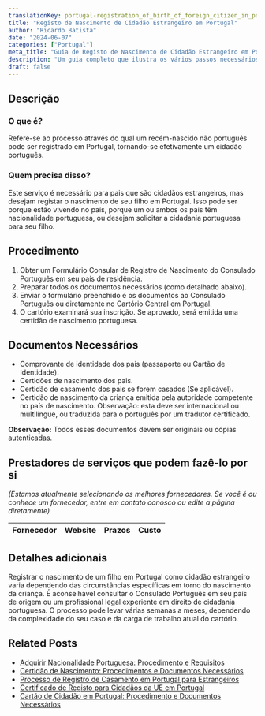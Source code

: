```yaml
---
translationKey: portugal-registration_of_birth_of_foreign_citizen_in_portugal
title: "Registo de Nascimento de Cidadão Estrangeiro em Portugal"
author: "Ricardo Batista"
date: "2024-06-07"
categories: ["Portugal"]
meta_title: "Guia de Registo de Nascimento de Cidadão Estrangeiro em Portugal"
description: "Um guia completo que ilustra os vários passos necessários para registrar o nascimento de um estrangeiro em Portugal."
draft: false
---
```


## Descrição
### O que é?
Refere-se ao processo através do qual um recém-nascido não português pode ser registrado em Portugal, tornando-se efetivamente um cidadão português.
### Quem precisa disso?
Este serviço é necessário para pais que são cidadãos estrangeiros, mas desejam registar o nascimento de seu filho em Portugal. Isso pode ser porque estão vivendo no país, porque um ou ambos os pais têm nacionalidade portuguesa, ou desejam solicitar a cidadania portuguesa para seu filho.

## Procedimento
1. Obter um Formulário Consular de Registro de Nascimento do Consulado Português em seu país de residência.
2. Preparar todos os documentos necessários (como detalhado abaixo).
3. Enviar o formulário preenchido e os documentos ao Consulado Português ou diretamente no Cartório Central em Portugal.
4. O cartório examinará sua inscrição. Se aprovado, será emitida uma certidão de nascimento portuguesa.

## Documentos Necessários
- Comprovante de identidade dos pais (passaporte ou Cartão de Identidade).
- Certidões de nascimento dos pais.
- Certidão de casamento dos pais se forem casados (Se aplicável).
- Certidão de nascimento da criança emitida pela autoridade competente no país de nascimento. Observação: esta deve ser internacional ou multilíngue, ou traduzida para o português por um tradutor certificado.

**Observação:** Todos esses documentos devem ser originais ou cópias autenticadas.

## Prestadores de serviços que podem fazê-lo por si
_(Estamos atualmente selecionando os melhores fornecedores. Se você é ou conhece um fornecedor, entre em contato conosco ou edite a página diretamente)_

| Fornecedor      |     Website     |     Prazos       |       Custo      |
| :-------------: | :-------------: |  :-------------: | :-------------: |

## Detalhes adicionais
Registrar o nascimento de um filho em Portugal como cidadão estrangeiro varia dependendo das circunstâncias específicas em torno do nascimento da criança. É aconselhável consultar o Consulado Português em seu país de origem ou um profissional legal experiente em direito de cidadania portuguesa. O processo pode levar várias semanas a meses, dependendo da complexidade do seu caso e da carga de trabalho atual do cartório.
## Related Posts

- [Adquirir Nacionalidade Portuguesa: Procedimento e Requisitos](https://tramitit.com/pt/guides/portugal/pedido_de_nacionalidade_portuguesa/)
- [Certidão de Nascimento: Procedimentos e Documentos Necessários](https://tramitit.com/pt/guides/portugal/pedido_de_certidao_de_nascimento/)
- [Processo de Registro de Casamento em Portugal para Estrangeiros](https://tramitit.com/pt/guides/portugal/registo_de_casamento_de_cidadao_estrangeiro_em_portugal/)
- [Certificado de Registo para Cidadãos da UE em Portugal](https://tramitit.com/pt/guides/portugal/pedido_de_certificado_de_registo_de_cidadao_da_uniao_europeia/)
- [Cartão de Cidadão em Portugal: Procedimento e Documentos Necessários](https://tramitit.com/pt/guides/portugal/pedido_de_cartao_de_cidadao/)